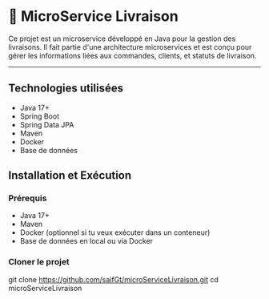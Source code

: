 # 🚚 MicroService Livraison

Ce projet est un microservice développé en Java pour la gestion des livraisons. Il fait partie d'une architecture microservices et est conçu pour gérer les informations liées aux commandes, clients, et statuts de livraison.

---

## Technologies utilisées

- Java 17+
- Spring Boot
- Spring Data JPA
- Maven
- Docker 
- Base de données 


##  Installation et Exécution

### Prérequis

- Java 17+
- Maven
- Docker (optionnel si tu veux exécuter dans un conteneur)
- Base de données en local ou via Docker

### Cloner le projet


git clone https://github.com/saifGt/microServiceLivraison.git
cd microServiceLivraison
